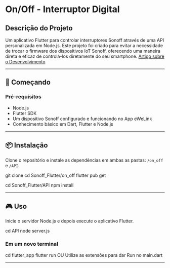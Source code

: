 # On/Off - Interruptor Digital

## Descrição do Projeto

Um aplicativo Flutter para controlar interruptores Sonoff através de uma API personalizada em Node.js. 
Este projeto foi criado para evitar a necessidade de trocar o firmware dos dispositivos IoT Sonoff, oferecendo uma maneira direta e eficaz de controlá-los diretamente do seu smartphone.
[Artigo sobre o Desenvolvimento](https://medium.com/@guilhermevanderlei0210/on-off-interruptor-digital-21c42d712aee)

---

## 🚀 Começando

### Pré-requisitos

- Node.js
- Flutter SDK
- Um dispositivo Sonoff configurado e funcionando no App eWeLink
- Conhecimento básico em Dart, Flutter e Node.js

---

## 📦 Instalação

Clone o repositório e instale as dependências em ambas as pastas: `/on_off` e `/API`.

git clone 
cd Sonoff_Flutter/on_off
flutter pub get

cd Sonoff_Flutter/API
npm install

---

## 🎮 Uso

Inicie o servidor Node.js e depois execute o aplicativo Flutter.

cd API
node server.js

### Em um novo terminal
cd flutter_app
flutter run
OU
Utilize as extensões para dar Run no main.dart

---
